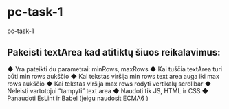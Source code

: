 # pc-task-1
pc-task-1


## Pakeisti textArea kad atitiktų šiuos reikalavimus:

◆ Yra pateikti du parametrai: minRows,
maxRows
◆ Kai tuščia textArea turi būti min rows
aukščio
◆ Kai tekstas viršija min rows text area auga
iki max rows aukščio
◆ Kai tekstas viršija max rows rodyti vertikalų
scrollbar
◆ Neleisti vartotojui “tampyti” text area
◆ Naudoti tik JS, HTML ir CSS
◆ Panaudoti EsLint ir Babel (jeigu naudosit
ECMA6 )